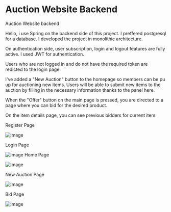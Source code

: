# Auction Website Backend

Auction Website backend

Hello, i use Spring on the backend side of this project. I preffered postgresql for a database. I developed the project in monolithic architecture.

On authentication side, user subscription, login and logout features are fully active. I used JWT for authentication.

Users who are not logged in and do not have the required token are redicted to the login page.

I've added a "New Auction" button to the homepage so members can be pu up for auctioning new items. Users will be able to submit new items to the auction by filling in the necessary information thanks to the panel here.

When the "Offer" button on the main page is pressed, you are directed to a page where you can bid for the desired product.

On the item details page, you can see previous bidders for current item.

Register Page

![image](https://user-images.githubusercontent.com/55889142/229372786-5388a0b6-4cfe-4d81-9773-4b4a14439e06.png)

Login Page

![image](https://user-images.githubusercontent.com/55889142/229371057-a3ce6a4d-1cdb-471f-ada4-e79309cee73f.png)
Home Page

![image](https://user-images.githubusercontent.com/55889142/229372771-148d970f-c598-4b55-ac13-9e87916f5549.png)

New Auction Page

![image](https://user-images.githubusercontent.com/55889142/229372757-937829dc-533c-49d0-88f9-15832cda83e1.png)

Bid Page

![image](https://user-images.githubusercontent.com/55889142/229372838-2ceb97ba-34f3-47f8-ac84-d9212e5e5883.png)

